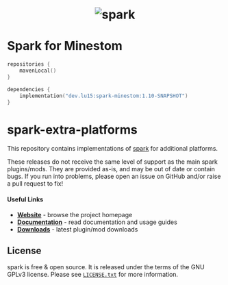 <h1 align="center">
	<img
		alt="spark"
		src="https://i.imgur.com/ykHn9vx.png">
</h1>

# Spark for Minestom
```kts
repositories {
    mavenLocal()
}

dependencies {
    implementation("dev.lu15:spark-minestom:1.10-SNAPSHOT")
}
```

# spark-extra-platforms

This repository contains implementations of [spark](https://github.com/lucko/spark) for additional platforms.

These releases do not receive the same level of support as the main spark plugins/mods. They are provided as-is, and may be out of date or contain bugs. If you run into problems, please open an issue on GitHub and/or raise a pull request to fix!

#### Useful Links
* [**Website**](https://spark.lucko.me/) - browse the project homepage
* [**Documentation**](https://spark.lucko.me/docs) - read documentation and usage guides
* [**Downloads**](https://ci.lucko.me/job/spark-extra-platforms/) - latest plugin/mod downloads

## License

spark is free & open source. It is released under the terms of the GNU GPLv3 license. Please see [`LICENSE.txt`](LICENSE.txt) for more information. 
